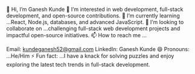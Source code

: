 👋 Hi, I’m Ganesh Kunde
👀 I’m interested in web development, full-stack development, and open-source contributions.
🌱 I’m currently learning ...React, Node.js, databases, and advanced JavaScript.
💞️ I’m looking to collaborate on ...challenging full-stack web development projects and impactful open-source initiatives.
📫 How to reach me ...

Email: kundeganesh52@gmail.com
LinkedIn: Ganesh Kunde
😄 Pronouns: ...He/Him
⚡ Fun fact: ...I have a knack for solving puzzles and enjoy exploring the latest tech trends in full-stack development.

<!---
Ganesh7509/Ganesh7509 is a ✨ special ✨ repository because its `README.md` (this file) appears on your GitHub profile.
You can click the Preview link to take a look at your changes.
--->
